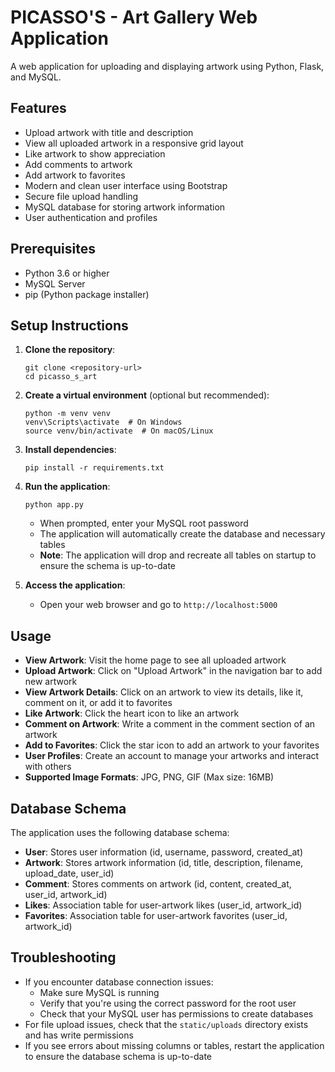 # PICASSO'S - Art Gallery Web Application

A web application for uploading and displaying artwork using Python, Flask, and MySQL.

## Features

- Upload artwork with title and description
- View all uploaded artwork in a responsive grid layout
- Like artwork to show appreciation
- Add comments to artwork
- Add artwork to favorites
- Modern and clean user interface using Bootstrap
- Secure file upload handling
- MySQL database for storing artwork information
- User authentication and profiles

## Prerequisites

- Python 3.6 or higher
- MySQL Server
- pip (Python package installer)

## Setup Instructions

1. **Clone the repository**:

   ```
   git clone <repository-url>
   cd picasso_s_art
   ```

2. **Create a virtual environment** (optional but recommended):

   ```
   python -m venv venv
   venv\Scripts\activate  # On Windows
   source venv/bin/activate  # On macOS/Linux
   ```

3. **Install dependencies**:

   ```
   pip install -r requirements.txt
   ```

4. **Run the application**:

   ```
   python app.py
   ```

   - When prompted, enter your MySQL root password
   - The application will automatically create the database and necessary tables
   - **Note**: The application will drop and recreate all tables on startup to ensure the schema is up-to-date

5. **Access the application**:
   - Open your web browser and go to `http://localhost:5000`

## Usage

- **View Artwork**: Visit the home page to see all uploaded artwork
- **Upload Artwork**: Click on "Upload Artwork" in the navigation bar to add new artwork
- **View Artwork Details**: Click on an artwork to view its details, like it, comment on it, or add it to favorites
- **Like Artwork**: Click the heart icon to like an artwork
- **Comment on Artwork**: Write a comment in the comment section of an artwork
- **Add to Favorites**: Click the star icon to add an artwork to your favorites
- **User Profiles**: Create an account to manage your artworks and interact with others
- **Supported Image Formats**: JPG, PNG, GIF (Max size: 16MB)

## Database Schema

The application uses the following database schema:

- **User**: Stores user information (id, username, password, created_at)
- **Artwork**: Stores artwork information (id, title, description, filename, upload_date, user_id)
- **Comment**: Stores comments on artwork (id, content, created_at, user_id, artwork_id)
- **Likes**: Association table for user-artwork likes (user_id, artwork_id)
- **Favorites**: Association table for user-artwork favorites (user_id, artwork_id)

## Troubleshooting

- If you encounter database connection issues:
  - Make sure MySQL is running
  - Verify that you're using the correct password for the root user
  - Check that your MySQL user has permissions to create databases
- For file upload issues, check that the `static/uploads` directory exists and has write permissions
- If you see errors about missing columns or tables, restart the application to ensure the database schema is up-to-date
